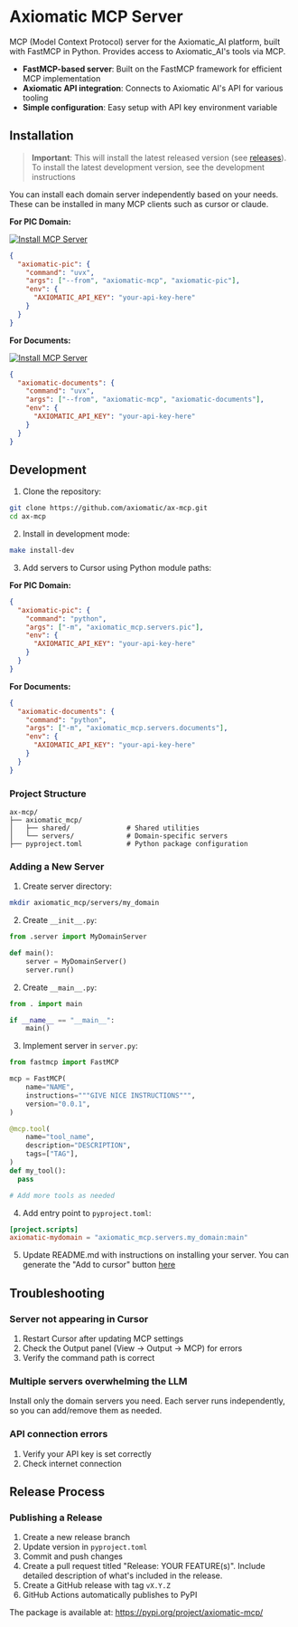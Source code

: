 # Axiomatic MCP Server

MCP (Model Context Protocol) server for the Axiomatic_AI platform, built with FastMCP in Python. Provides access to Axiomatic_AI's tools via MCP.

- **FastMCP-based server**: Built on the FastMCP framework for efficient MCP implementation
- **Axiomatic API integration**: Connects to Axiomatic AI's API for various tooling
- **Simple configuration**: Easy setup with API key environment variable

## Installation

> **Important**: This will install the latest released version (see [releases](https://github.com/Axiomatic-AI/ax-mcp/releases)). To install the latest development version, see the development instructions

You can install each domain server independently based on your needs. These can be installed in many MCP clients such as cursor or claude.

**For PIC Domain:**

[![Install MCP Server](https://cursor.com/deeplink/mcp-install-dark.svg)](https://cursor.com/en/install-mcp?name=axiomatic-pic&config=eyJjb21tYW5kIjoidXZ4IC0tZnJvbSBheGlvbWF0aWMtbWNwIGF4aW9tYXRpYy1waWMiLCJlbnYiOnsiQVhJT01BVElDX0FQSV9LRVkiOiJFTlRFUiBZT1VSIEFQSSBLRVkifX0%3D)

```json
{
  "axiomatic-pic": {
    "command": "uvx",
    "args": ["--from", "axiomatic-mcp", "axiomatic-pic"],
    "env": {
      "AXIOMATIC_API_KEY": "your-api-key-here"
    }
  }
}
```

**For Documents:**

[![Install MCP Server](https://cursor.com/deeplink/mcp-install-dark.svg)](https://cursor.com/en/install-mcp?name=axiomatic-documents&config=eyJjb21tYW5kIjoidXZ4IC0tZnJvbSBheGlvbWF0aWMtbWNwIGF4aW9tYXRpYy1kb2N1bWVudHMiLCJlbnYiOnsiQVhJT01BVElDX0FQSV9LRVkiOiJFTlRFUiBZT1VSIEFQSSBLRVkifX0%3D)

```json
{
  "axiomatic-documents": {
    "command": "uvx",
    "args": ["--from", "axiomatic-mcp", "axiomatic-documents"],
    "env": {
      "AXIOMATIC_API_KEY": "your-api-key-here"
    }
  }
}
```

## Development

1. Clone the repository:

```bash
git clone https://github.com/axiomatic/ax-mcp.git
cd ax-mcp
```

2. Install in development mode:

```bash
make install-dev
```

3. Add servers to Cursor using Python module paths:

**For PIC Domain:**

```json
{
  "axiomatic-pic": {
    "command": "python",
    "args": ["-m", "axiomatic_mcp.servers.pic"],
    "env": {
      "AXIOMATIC_API_KEY": "your-api-key-here"
    }
  }
}
```

**For Documents:**

```json
{
  "axiomatic-documents": {
    "command": "python",
    "args": ["-m", "axiomatic_mcp.servers.documents"],
    "env": {
      "AXIOMATIC_API_KEY": "your-api-key-here"
    }
  }
}
```

### Project Structure

```
ax-mcp/
├── axiomatic_mcp/
│   ├── shared/              # Shared utilities
│   └── servers/             # Domain-specific servers
├── pyproject.toml           # Python package configuration
```

### Adding a New Server

1. Create server directory:

```bash
mkdir axiomatic_mcp/servers/my_domain
```

2. Create `__init__.py`:

```python
from .server import MyDomainServer

def main():
    server = MyDomainServer()
    server.run()
```

2. Create `__main__.py`:

```python
from . import main

if __name__ == "__main__":
    main()
```

3. Implement server in `server.py`:

```python
from fastmcp import FastMCP

mcp = FastMCP(
    name="NAME",
    instructions="""GIVE NICE INSTRUCTIONS""",
    version="0.0.1",
)

@mcp.tool(
    name="tool_name",
    description="DESCRIPTION",
    tags=["TAG"],
)
def my_tool():
  pass

# Add more tools as needed
```

4. Add entry point to `pyproject.toml`:

```toml
[project.scripts]
axiomatic-mydomain = "axiomatic_mcp.servers.my_domain:main"
```

5. Update README.md with instructions on installing your server. You can generate the "Add to cursor" button [here](https://docs.cursor.com/en/tools/developers)

## Troubleshooting

### Server not appearing in Cursor

1. Restart Cursor after updating MCP settings
2. Check the Output panel (View → Output → MCP) for errors
3. Verify the command path is correct

### Multiple servers overwhelming the LLM

Install only the domain servers you need. Each server runs independently, so you can add/remove them as needed.

### API connection errors

1. Verify your API key is set correctly
2. Check internet connection

## Release Process

### Publishing a Release

1. Create a new release branch
1. Update version in `pyproject.toml`
1. Commit and push changes
1. Create a pull request titled "Release: YOUR FEATURE(s)". Include detailed description of what's included in the release.
1. Create a GitHub release with tag `vX.Y.Z`
1. GitHub Actions automatically publishes to PyPI

The package is available at: https://pypi.org/project/axiomatic-mcp/
